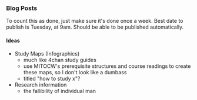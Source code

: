 ### Blog Posts

To count this as done, just make sure it's done once a week. Best date to publish is Tuesday, at 9am. Should be able to be published automatically.

#### Ideas

+ Study Maps (Infographics)
	+ much like 4chan study guides
	+ use MITOCW's prerequisite structures and course readings to create these maps, so I don't look like a dumbass
	+ titled "how to study x"?
+ Research information
	+ the fallibility of individual man
